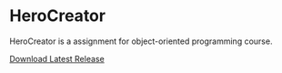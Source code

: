 # HeroCreator
HeroCreator is a assignment for object-oriented programming course.

[Download Latest Release](https://github.com/JAhimaz/HeroCreator/releases/tag/v1.0.0)
